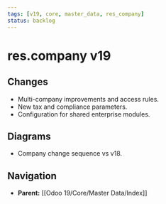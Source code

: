 ```yaml
---
tags: [v19, core, master_data, res_company]
status: backlog
---
```

# res.company v19

## Changes
- Multi-company improvements and access rules.
- New tax and compliance parameters.
- Configuration for shared enterprise modules.

## Diagrams
- Company change sequence vs v18.






## Navigation
- **Parent:** [[Odoo 19/Core/Master Data/Index]]
